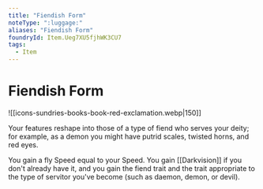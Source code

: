 ```yaml
---
title: "Fiendish Form"
noteType: ":luggage:"
aliases: "Fiendish Form"
foundryId: Item.Ueg7XU5fjhWK3CU7
tags:
  - Item
---
```


# Fiendish Form
![[icons-sundries-books-book-red-exclamation.webp|150]]

Your features reshape into those of a type of fiend who serves your deity; for example, as a demon you might have putrid scales, twisted horns, and red eyes.

You gain a fly Speed equal to your Speed. You gain [[Darkvision]] if you don't already have it, and you gain the fiend trait and the trait appropriate to the type of servitor you've become (such as daemon, demon, or devil).
